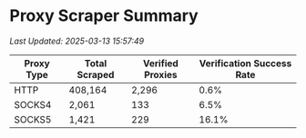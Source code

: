 # Proxy Scraper Summary

_Last Updated: 2025-03-13 15:57:49_

| Proxy Type | Total Scraped | Verified Proxies | Verification Success Rate |
|------------|--------------|------------------|--------------------------|
| HTTP | 408,164 | 2,296 | 0.6% |
| SOCKS4 | 2,061 | 133 | 6.5% |
| SOCKS5 | 1,421 | 229 | 16.1% |
